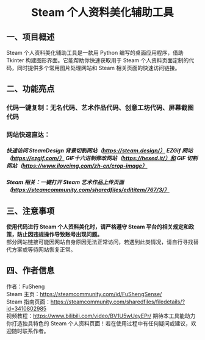 
# <p align=center>Steam 个人资料美化辅助工具</p>
## 一、项目概述
Steam 个人资料美化辅助工具是一款用 Python 编写的桌面应用程序，借助 Tkinter 构建图形界面。它能帮助你快速获取用于 Steam 个人资料页面定制的代码，同时提供多个常用图片处理网站和 Steam 相关页面的快速访问链接。
## 二、功能亮点
### 代码一键复制：无名代码、艺术作品代码、创意工坊代码、屏幕截图代码
### 网站快速直达：
##### 快速访问 SteamDesign 背景切割网站（https://steam.design/） EZGif 网站（https://ezgif.com/） GIF十六进制修改网站（https://hexed.it/）和 GIF 切割网站（https://www.iloveimg.com/zh-cn/crop-image）
##### Steam 相关：一键打开 Steam 艺术作品上传页面（https://steamcommunity.com/sharedfiles/edititem/767/3/）
## 三、注意事项
**使用代码进行 Steam 个人资料美化时，请严格遵守 Steam 平台的相关规定和政策，防止因违规操作导致账号出现问题。**  
部分网站链接可能因网站自身原因无法正常访问，若遇到此类情况，请自行寻找替代方案或等待网站恢复正常。
## 四、作者信息
作者：FuSheng  
Steam 主页：https://steamcommunity.com/id/FuShengSense/  
Steam 指南页面：https://steamcommunity.com/sharedfiles/filedetails/?id=3410802985  
视频教程：https://www.bilibili.com/video/BV1U5wUeyEPr/
期待本工具能助力你打造独具特色的 Steam 个人资料页面！若在使用过程中有任何疑问或建议，欢迎随时联系作者。
